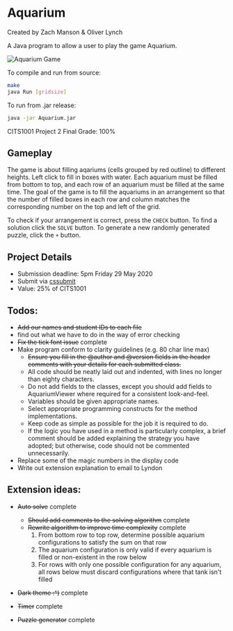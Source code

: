 # Aquarium

Created by Zach Manson & Oliver Lynch 

A Java program to allow a user to play the game Aquarium.

![Aquarium Game](screenshot.png)

To compile and run from source:

```bash
make
java Run [gridsize]
```

To run from .jar release:
```bash
java -jar Aquarium.jar
```

CITS1001 Project 2
Final Grade: 100%

## Gameplay

The game is about filling aqariums (cells grouped by red outline) to different heights.  Left click to fill in boxes with water.  Each aquarium must be filled from bottom to top, and each row of an aquarium must be filled at the same time.  The goal of the game is to fill the aquariums in an arrangement so that the number of filled boxes in each row and column matches the corresponding number on the top and left of the grid.

To check if your arrangement is correct, press the `CHECK` button.  To find a solution click the `SOLVE` button.  To generate a new randomly generated puzzle, click the `+` button.

## Project Details

+ Submission deadline: 5pm Friday 29 May 2020
+ Submit via [cssubmit](https://secure.csse.uwa.edu.au/run/cssubmit)
+ Value: 25% of CITS1001

## Todos:
+ ~~Add our names and student IDs to each file~~
+ find out what we have to do in the way of error checking
+ ~~Fix the tick font issue~~ complete
+ Make program conform to clarity guidelines (e.g. 80 char line max)
	+ ~~Ensure you fill in the @author and @version fields in the header comments with your details for each submitted class.~~
	+ All code should be neatly laid out and indented, with lines no longer than eighty characters.
	+ Do not add fields to the classes, except you should add fields to AquariumViewer where required for a consistent look-and-feel.
	+ Variables should be given appropriate names.
	+ Select appropriate programming constructs for the method implementations.
	+ Keep code as simple as possible for the job it is required to do.
	+ If the logic you have used in a method is particularly complex, a brief comment should be added explaining the strategy you have adopted; but otherwise, code should not be commented unnecessarily.
+ Replace some of the magic numbers in the display code
+ Write out extension explanation to email to Lyndon

## Extension ideas:
+ ~~Auto solve~~ complete
	+ ~~Should add comments to the solving algorithm~~ complete
	+ ~~Rewrite algorithm to improve time complexity~~ complete
		1. From bottom row to top row, determine possible aquarium configurations to satisfy the sum on that row
		2. The aquarium configuration is only valid if every aquarium is filled or non-existent in the row below
		3. For rows with only one possible configuration for any aquarium, all rows below must discard configurations where that tank isn't filled

+ ~~Dark theme :^)~~ complete
+ ~~Timer~~ complete
+ ~~Puzzle generator~~ complete

